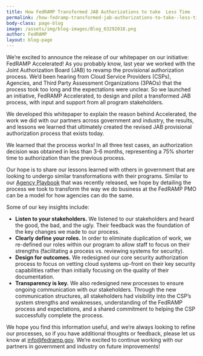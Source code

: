 ```yaml
---
title: How FedRAMP Transformed JAB Authorizations to take  Less Time
permalink: /how-fedramp-transformed-jab-authorizations-to-take--less-time/
body-class: page-blog
image: /assets/img/blog-images/Blog_03292018.png
author: FedRAMP
layout: blog-page
---
```

We’re excited to announce the release of our whitepaper on our initiative: FedRAMP Accelerated! As you probably know, last year we worked with the Joint Authorization Board (JAB) to revamp the provisional authorization process. We’d been hearing from Cloud Service Providers (CSPs), Agencies, and Third Party Assessment Organizations (3PAOs) that the process took too long and the expectations were unclear. So we launched an initiative, FedRAMP Accelerated, to design and pilot a transformed JAB process, with input and support from all program stakeholders. 

We developed this whitepaper to explain the reason behind Accelerated, the work we did with our partners across government and industry, the results, and lessons we learned that ultimately created the revised JAB provisional authorization process that exists today. 

We learned that the process works! In all three test cases, an authorization decision was obtained in less than 3-6 months, representing a 75% shorter time to authorization than the previous process. 

Our hope is to share our lessons learned with others in government that are looking to undergo similar transformations with their programs. Similar to our <a href="https://www.fedramp.gov/assets/resources/documents/Agency_Authorization_Playbook.pdf">Agency Playbook</a> that was recently released, we hope by detailing the process we took to transform the way we do business at the FedRAMP PMO can be a model for how agencies can do the same.

Some of our key insights include:

* **Listen to your stakeholders.** We listened to our stakeholders and heard the good, the bad, and the ugly. Their feedback was the foundation of the key changes we made to our process. 
* **Clearly define your roles.** In order to eliminate duplication of work, we re-defined our roles within our program to allow staff to focus on their strengths (facilitating a process vs. reviewing systems for security). 
* **Design for outcomes.** We redesigned our core security authorization process to focus on vetting cloud systems up-front on their key security capabilities rather than initially focusing on the quality of their documentation. 
* **Transparency is key.** We also redesigned new processes to ensure ongoing communication with our stakeholders. Through the new communication structures, all stakeholders had visibility into the CSP’s system strengths and weaknesses, understanding of the FedRAMP process and expectations, and a shared commitment to helping the CSP successfully complete the process. 

We hope you find this information useful, and we’re always looking to refine our processes, so if you have additional thoughts or feedback, please let us know at info@fedramp.gov. We’re excited to continue working with our partners in government and industry on future improvements!

